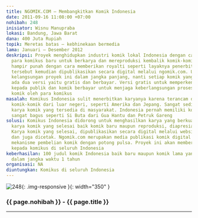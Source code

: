 ```yaml
---
title: NGOMIK.COM – Membangkitkan Komik Indonesia
date: 2011-09-16 11:08:00 +07:00
nohibah: 248
inisiator: Wisnu Manupraba
lokasi: Bandung, Jawa Barat
dana: 400 Juta Rupiah
topik: Meretas batas – kebhinekaan bermedia
lama: Januari – Desember 2012
deskripsi: Proyek menghidupkan industri komik lokal Indonesia dengan cara mendorong
  para komikus baru untuk berkarya dan mereproduksi kembalik komik-komik lama yang
  hampir punah dengan cara memberikan royalti seperti layaknya penerbit. Komik-komik
  tersebut kemudian dipublikasikan secara digital melalui ngomik.com. Untuk menjaga
  kelangsungan proyek ini dalam jangka panjang, nanti setiap komik yang akan didanai,
  ada dua versi yaitu gratis dan berbayar. Versi gratis untuk memperkenalkan komik
  kepada publik dan komik berbayar untuk menjaga keberlangsungan proses pembuatan
  komik oleh para komikus
masalah: Komikus Indonesia sulit menerbitkan karyanya karena terancam dengan kehadiran
  komik-komik dari luar negeri, seperti Amerika dan Jepang. Sangat sedikit sekali
  karya komik yang tersedia di masyarakat. Indonesia pernah memiliki komik-komik yang
  sangat bagus seperti Si Buta dari Gua Hantu dan Petruk Gareng
solusi: Komikus Indonesia didorong untuk menghasilkan karya yang berkualitas. Setiap
  karya komik yang selesai baik komik baru maupun reproduksi, diapresiasi berupa royalti.
  Karya komik yang selesai, dipublikasikan secara digital melalui website ngomik.com
  dan juga dicetak. Ngomik.com merupakan media publikasi komik digital yang menyediakan
  mekanisme pembelian komik dengan potong pulsa. Proyek ini akan memberi keuntungan
  kepada komikus di seluruh Indonesia
keberhasilan: 100 judul komik Indonesia baik baru maupun komik lama yang direproduksi
  dalam jangka waktu 1 tahun
organisasi: NA
diuntungkan: Komikus di seluruh Indonesia
---
```


![248](/static/img/hibahcmb/248.png){: .img-responsive }{: width="350" }

### {{ page.nohibah }} - {{ page.title }}

---
